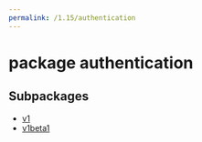 ```yaml
---
permalink: /1.15/authentication
---
```


# package authentication



## Subpackages

* [v1](authentication-v1.md)
* [v1beta1](authentication-v1beta1.md)
